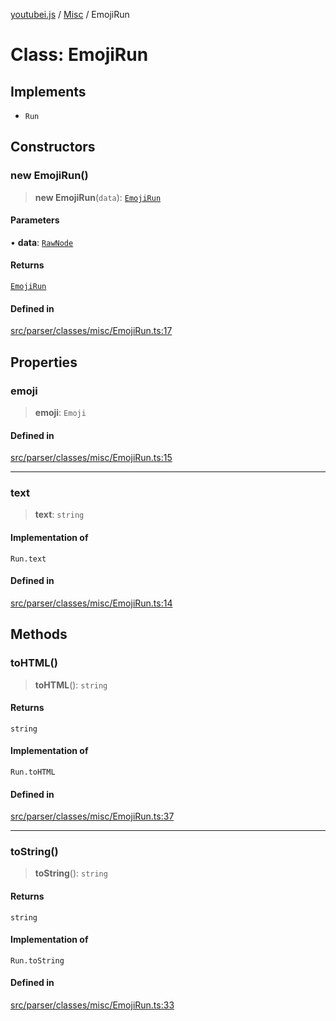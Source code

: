 [youtubei.js](../../../README.md) / [Misc](../README.md) / EmojiRun

# Class: EmojiRun

## Implements

- `Run`

## Constructors

### new EmojiRun()

> **new EmojiRun**(`data`): [`EmojiRun`](EmojiRun.md)

#### Parameters

• **data**: [`RawNode`](../../APIResponseTypes/type-aliases/RawNode.md)

#### Returns

[`EmojiRun`](EmojiRun.md)

#### Defined in

[src/parser/classes/misc/EmojiRun.ts:17](https://github.com/LuanRT/YouTube.js/blob/e1650e12979e68b9546bc63989f86b651960a10a/src/parser/classes/misc/EmojiRun.ts#L17)

## Properties

### emoji

> **emoji**: `Emoji`

#### Defined in

[src/parser/classes/misc/EmojiRun.ts:15](https://github.com/LuanRT/YouTube.js/blob/e1650e12979e68b9546bc63989f86b651960a10a/src/parser/classes/misc/EmojiRun.ts#L15)

***

### text

> **text**: `string`

#### Implementation of

`Run.text`

#### Defined in

[src/parser/classes/misc/EmojiRun.ts:14](https://github.com/LuanRT/YouTube.js/blob/e1650e12979e68b9546bc63989f86b651960a10a/src/parser/classes/misc/EmojiRun.ts#L14)

## Methods

### toHTML()

> **toHTML**(): `string`

#### Returns

`string`

#### Implementation of

`Run.toHTML`

#### Defined in

[src/parser/classes/misc/EmojiRun.ts:37](https://github.com/LuanRT/YouTube.js/blob/e1650e12979e68b9546bc63989f86b651960a10a/src/parser/classes/misc/EmojiRun.ts#L37)

***

### toString()

> **toString**(): `string`

#### Returns

`string`

#### Implementation of

`Run.toString`

#### Defined in

[src/parser/classes/misc/EmojiRun.ts:33](https://github.com/LuanRT/YouTube.js/blob/e1650e12979e68b9546bc63989f86b651960a10a/src/parser/classes/misc/EmojiRun.ts#L33)
